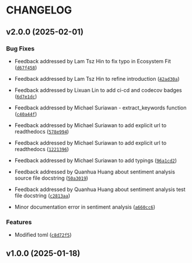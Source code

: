 # CHANGELOG


## v2.0.0 (2025-02-01)

### Bug Fixes

- Feedback addressed by Lam Tsz Hin to fix typo in Ecosystem Fit
  ([`d67f458`](https://github.com/UBC-MDS/DSCI524_Text_Analyzer_19/commit/d67f458d2ae18fc427224c4dd4087b09edd8f0fc))

- Feedback addressed by Lam Tsz Hin to refine introduction
  ([`42ad30a`](https://github.com/UBC-MDS/DSCI524_Text_Analyzer_19/commit/42ad30a98da7bf45fac6f8c1e74895875de551f9))

- Feedback addressed by Lixuan Lin to add ci-cd and codecov badges
  ([`6d7e1dc`](https://github.com/UBC-MDS/DSCI524_Text_Analyzer_19/commit/6d7e1dce7f1464dd53b3512d3451a28b68edcdf8))

- Feedback addressed by Michael Suriawan - extract_keywords function
  ([`c40a44f`](https://github.com/UBC-MDS/DSCI524_Text_Analyzer_19/commit/c40a44ffa2300bc96ae7a8c993437bc4bc10833b))

- Feedback addressed by Michael Suriawan to add explicit url to readthedocs
  ([`578e994`](https://github.com/UBC-MDS/DSCI524_Text_Analyzer_19/commit/578e994cd0ede3be8d143306e1d43d4b723f2377))

- Feedback addressed by Michael Suriawan to add explicit url to readthedocs
  ([`1221396`](https://github.com/UBC-MDS/DSCI524_Text_Analyzer_19/commit/122139623d50ffae8a17e8bc3e7bf74e61635e57))

- Feedback addressed by Michael Suriawan to add typings
  ([`96a1cd2`](https://github.com/UBC-MDS/DSCI524_Text_Analyzer_19/commit/96a1cd27cbac287468202828766836ae9d258353))

- Feedback addressed by Quanhua Huang about sentiment analysis source file docstring
  ([`50a3019`](https://github.com/UBC-MDS/DSCI524_Text_Analyzer_19/commit/50a3019a9399e7965169237782a01b0532dd69b9))

- Feedback addressed by Quanhua Huang about sentiment analysis test file docstring
  ([`c2813aa`](https://github.com/UBC-MDS/DSCI524_Text_Analyzer_19/commit/c2813aaff7c570b1bf1db6b18ddda162ccb7fb6d))

- Minor documentation error in sentiment analysis
  ([`a660cc6`](https://github.com/UBC-MDS/DSCI524_Text_Analyzer_19/commit/a660cc633b2c7234f00c1107b66c0f79555cd1bf))

### Features

- Modified toml
  ([`c8d72f5`](https://github.com/UBC-MDS/DSCI524_Text_Analyzer_19/commit/c8d72f52c3534db96cd1be3c2bde47dbecdb6ce8))


## v1.0.0 (2025-01-18)
